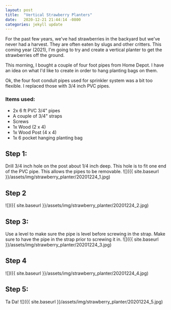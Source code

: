 ```yaml
---
layout: post
title:  "Vertical Strawberry Planters"
date:   2020-12-21 21:44:14 -0800
categories: jekyll update
---
```

For the past few years, we've had strawberries in the backyard but we've never had a harvest.  They are often eaten by slugs and other critters.  This coming year (2021),  I'm going to try and create a vertical planter to get the strawberries off the ground.  

This morning, I bought a couple of four foot pipes from Home Depot.  I have an idea on what I'd like to create in order to hang planting bags on them.

Ok, the four foot conduit pipes used for sprinkler system was a bit too flexible.  I replaced those with 3/4 inch PVC pipes.  

### Items used:
- 2x 6 ft PVC 3/4" pipes
- A couple of 3/4" straps
- Screws
- 1x Wood (2 x 4)
- 1x Wood Post (4 x 4)
- 1x 6 pocket hanging planting bag

## Step 1:  
Drill 3/4 inch hole on the post about 1/4 inch deep.  This hole is to fit one end of the PVC pipe.  This allows the pipes to be removable.
![]({{ site.baseurl }}/assets/img/strawberry_planter/20201224_1.jpg)

## Step 2
![]({{ site.baseurl }}/assets/img/strawberry_planter/20201224_2.jpg)

## Step 3:  
Use a level to make sure the pipe is level before screwing in the strap. Make sure to have the pipe in the strap prior to screwing it in.
![]({{ site.baseurl }}/assets/img/strawberry_planter/20201224_3.jpg)

## Step 4
![]({{ site.baseurl }}/assets/img/strawberry_planter/20201224_4.jpg)

## Step 5:
Ta Da!
![]({{ site.baseurl }}/assets/img/strawberry_planter/20201224_5.jpg)
